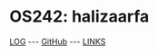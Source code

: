 ---
---

# OS242: halizaarfa

[LOG](TXT/mylog.txt) --- [GitHub](https://github.com/halizaarfa/os242/) --- [LINKS](LINKS/)
